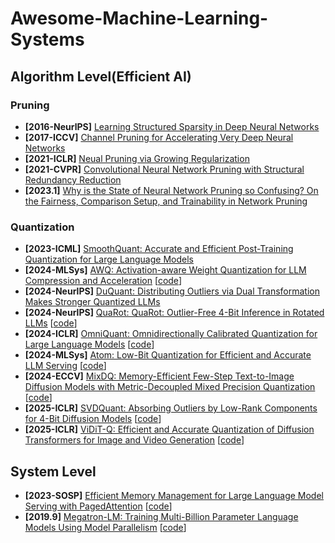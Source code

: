 # Awesome-Machine-Learning-Systems

## Algorithm Level(Efficient AI)

### Pruning

- **[2016-NeurlPS]** [Learning Structured Sparsity in Deep Neural Networks](https://proceedings.neurips.cc/paper/2016/hash/41bfd20a38bb1b0bec75acf0845530a7-Abstract.html)
- **[2017-ICCV]** [Channel Pruning for Accelerating Very Deep Neural Networks](https://openaccess.thecvf.com/content_iccv_2017/html/He_Channel_Pruning_for_ICCV_2017_paper.html)
- **[2021-ICLR]** [Neual Pruning via Growing Regularization](https://openreview.net/pdf?id=o966_Is_nPA)
- **[2021-CVPR]** [Convolutional Neural Network Pruning with Structural Redundancy Reduction](https://openaccess.thecvf.com/content/CVPR2021/papers/Wang_Convolutional_Neural_Network_Pruning_With_Structural_Redundancy_Reduction_CVPR_2021_paper.pdf)
- **[2023.1]** [Why is the State of Neural Network Pruning so Confusing? On the Fairness, Comparison Setup, and Trainability in Network Pruning](https://arxiv.org/abs/2301.05219)

### Quantization

- **[2023-ICML]** [SmoothQuant: Accurate and Efficient Post-Training Quantization for Large Language Models](https://arxiv.org/abs/2211.10438)
- **[2024-MLSys]** [AWQ: Activation-aware Weight Quantization for LLM Compression and Acceleration](https://arxiv.org/abs/2306.00978) [[code](https://github.com/mit-han-lab/llm-awq?tab=readme-ov-file)]
- **[2024-NeurlPS]** [DuQuant: Distributing Outliers via Dual Transformation Makes Stronger Quantized LLMs](https://arxiv.org/pdf/2406.01721)
- **[2024-NeurlPS]** [QuaRot: QuaRot: Outlier-Free 4-Bit Inference in Rotated LLMs](https://arxiv.org/abs/2404.00456) [[code](https://github.com/spcl/QuaRot)]
- **[2024-ICLR]** [OmniQuant: Omnidirectionally Calibrated Quantization for Large Language Models](https://arxiv.org/abs/2308.13137) [[code](https://github.com/OpenGVLab/OmniQuant)]
- **[2024-MLSys]** [Atom: Low-Bit Quantization for Efficient and Accurate LLM Serving](https://arxiv.org/abs/2310.19102) [[code](https://github.com/efeslab/Atom)]
- **[2024-ECCV]** [MixDQ: Memory-Efficient Few-Step Text-to-Image Diffusion Models with Metric-Decoupled Mixed Precision Quantization](https://arxiv.org/abs/2405.17873) [[code](https://github.com/thu-nics/MixDQ)]
- **[2025-ICLR]** [SVDQuant: Absorbing Outliers by Low-Rank Components for 4-Bit Diffusion Models](https://arxiv.org/abs/2411.05007) [[code](https://github.com/mit-han-lab/nunchaku)]
- **[2025-ICLR]** [ViDiT-Q: Efficient and Accurate Quantization of Diffusion Transformers for Image and Video Generation](https://arxiv.org/abs/2406.02540) [[code](https://github.com/thu-nics/ViDiT-Q)]

## System Level

- **[2023-SOSP]** [Efficient Memory Management for Large Language Model Serving with PagedAttention](https://arxiv.org/abs/2309.06180) [[code](https://github.com/vllm-project/vllm)]
- **[2019.9]** [Megatron-LM: Training Multi-Billion Parameter Language Models Using Model Parallelism](https://arxiv.org/abs/1909.08053) [[code](https://github.com/NVIDIA/Megatron-LM)]
